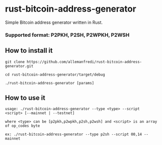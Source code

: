 # rust-bitcoin-address-generator

Simple Bitcoin address generator written in Rust.

### Supported format: P2PKH, P2SH, P2WPKH, P2WSH

## How to install it

```
git clone https://github.com/allemanfredi/rust-bitcoin-address-generator.git
```

```
cd rust-bitcoin-address-generator/target/debug
```

```
./rust-bitcoin-address-generator [params]
```

## How to use it
```
usage: ./rust-bitcoin-address-generator --type <type> --script <script> [--mainnet | --testnet]

where <type> can be [p2pkh,p2wpkh,p2sh,p2wsh] and <script> is an array of op_codes byte

ex: ./rust-bitcoin-address-generator --type p2sh --script 00,14 --mainnet
```

